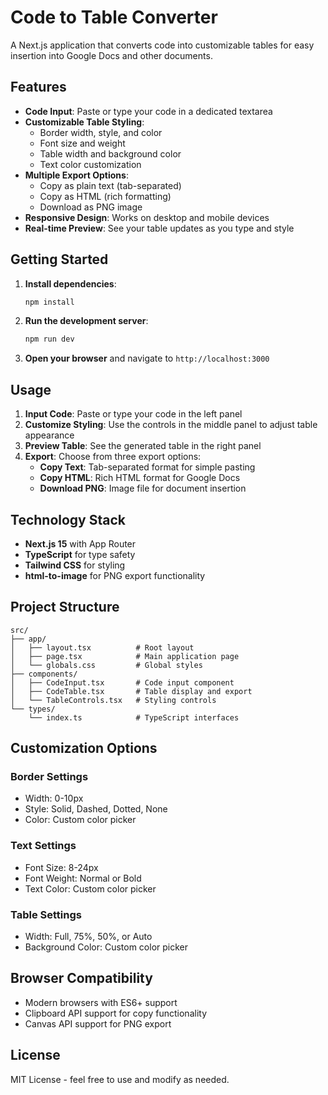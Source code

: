 # Code to Table Converter

A Next.js application that converts code into customizable tables for easy insertion into Google Docs and other documents.

## Features

- **Code Input**: Paste or type your code in a dedicated textarea
- **Customizable Table Styling**: 
  - Border width, style, and color
  - Font size and weight
  - Table width and background color
  - Text color customization
- **Multiple Export Options**:
  - Copy as plain text (tab-separated)
  - Copy as HTML (rich formatting)
  - Download as PNG image
- **Responsive Design**: Works on desktop and mobile devices
- **Real-time Preview**: See your table updates as you type and style

## Getting Started

1. **Install dependencies**:
   ```bash
   npm install
   ```

2. **Run the development server**:
   ```bash
   npm run dev
   ```

3. **Open your browser** and navigate to `http://localhost:3000`

## Usage

1. **Input Code**: Paste or type your code in the left panel
2. **Customize Styling**: Use the controls in the middle panel to adjust table appearance
3. **Preview Table**: See the generated table in the right panel
4. **Export**: Choose from three export options:
   - **Copy Text**: Tab-separated format for simple pasting
   - **Copy HTML**: Rich HTML format for Google Docs
   - **Download PNG**: Image file for document insertion

## Technology Stack

- **Next.js 15** with App Router
- **TypeScript** for type safety
- **Tailwind CSS** for styling
- **html-to-image** for PNG export functionality

## Project Structure

```
src/
├── app/
│   ├── layout.tsx          # Root layout
│   ├── page.tsx            # Main application page
│   └── globals.css         # Global styles
├── components/
│   ├── CodeInput.tsx       # Code input component
│   ├── CodeTable.tsx       # Table display and export
│   └── TableControls.tsx   # Styling controls
└── types/
    └── index.ts            # TypeScript interfaces
```

## Customization Options

### Border Settings
- Width: 0-10px
- Style: Solid, Dashed, Dotted, None
- Color: Custom color picker

### Text Settings
- Font Size: 8-24px
- Font Weight: Normal or Bold
- Text Color: Custom color picker

### Table Settings
- Width: Full, 75%, 50%, or Auto
- Background Color: Custom color picker

## Browser Compatibility

- Modern browsers with ES6+ support
- Clipboard API support for copy functionality
- Canvas API support for PNG export

## License

MIT License - feel free to use and modify as needed.
